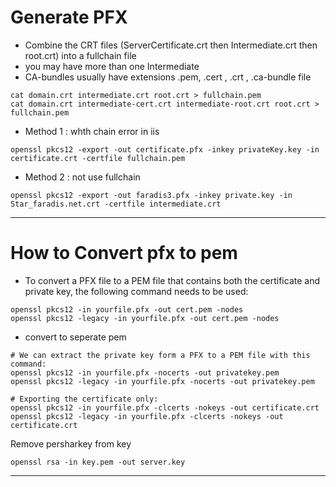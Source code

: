 
# Generate PFX 
  - Combine the CRT files (ServerCertificate.crt then Intermediate.crt then root.crt) into a fullchain file
  - you may have more than one Intermediate
  - CA-bundles usually have extensions .pem, .cert , .crt , .ca-bundle file
```
cat domain.crt intermediate.crt root.crt > fullchain.pem
cat domain.crt intermediate-cert.crt intermediate-root.crt root.crt > fullchain.pem
```
- Method 1 : whth chain error in iis
```
openssl pkcs12 -export -out certificate.pfx -inkey privateKey.key -in certificate.crt -certfile fullchain.pem
```
- Method 2 : not use fullchain
```
openssl pkcs12 -export -out faradis3.pfx -inkey private.key -in Star_faradis.net.crt -certfile intermediate.crt
```
------------------------------------------------------------------------------------------------------------------------------
# How to Convert pfx to pem
  - To convert a PFX file to a PEM file that contains both the certificate and private key, the following command needs to be used:
```
openssl pkcs12 -in yourfile.pfx -out cert.pem -nodes
openssl pkcs12 -legacy -in yourfile.pfx -out cert.pem -nodes
```
  - convert to seperate pem
```
# We can extract the private key form a PFX to a PEM file with this command:
openssl pkcs12 -in yourfile.pfx -nocerts -out privatekey.pem
openssl pkcs12 -legacy -in yourfile.pfx -nocerts -out privatekey.pem

# Exporting the certificate only:
openssl pkcs12 -in yourfile.pfx -clcerts -nokeys -out certificate.crt
openssl pkcs12 -legacy -in yourfile.pfx -clcerts -nokeys -out certificate.crt

```
Remove persharkey from key
```
openssl rsa -in key.pem -out server.key 
```
------------------------------------------------------------------------------------------------------------------------------------------
